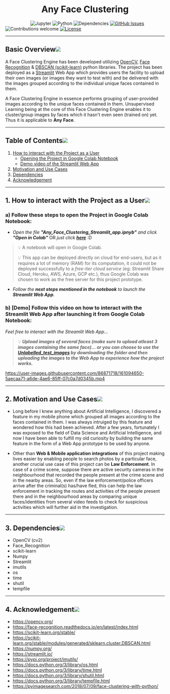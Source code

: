 <h1 align="center"><strong>Any Face Clustering</strong></h1>

&nbsp;&nbsp;&nbsp;&nbsp;&nbsp;&nbsp;&nbsp;&nbsp;&nbsp;&nbsp;&nbsp;&nbsp;&nbsp;&nbsp;&nbsp;&nbsp;&nbsp;&nbsp;&nbsp;
![Jupyter](https://img.shields.io/badge/jupyter-v5.3+-orange.svg)
![Python](https://img.shields.io/badge/python-v3.7+-blue.svg)
![Dependencies](https://img.shields.io/badge/dependencies-up%20to%20date-brightgreen.svg)
[![GitHub Issues](https://img.shields.io/github/issues/souvikmajumder26/Any-Face-Clustering.svg)](https://github.com/souvikmajumder26/Any-Face_Clustering/issues)
![Contributions welcome](https://img.shields.io/badge/contributions-welcome-orange.svg)
[![License](https://img.shields.io/badge/license-MIT-blue.svg)](https://opensource.org/licenses/MIT)

----

## Basic Overview[![](https://github.com/souvikmajumder26/Any-Face-Clustering/blob/main/docs/img/pushpin.svg)](#basic-overview)
A Face Clustering Engine has been developed utilizing <a href="https://opencv.org/" target="_blank">OpenCV</a>, <a href="https://pypi.org/project/face-recognition/" target="_blank">Face Recognition</a> & <a href="https://scikit-learn.org/stable/modules/generated/sklearn.cluster.DBSCAN.html" target="_blank">DBSCAN (scikit-learn)</a> python libraries.
The project has been deployed as a <a href="https://streamlit.io/" target="_blank">Streamlit</a> Web App which provides users the facility to upload their own images (or images they want to test with) and be delivered with the images grouped according to the individual unique faces contained in them.

A Face Clustering Engine in essence performs grouping of user-provided images according to the unique faces contained in them. Unsupervised Learning being at the core of this Face Clustering Engine enables it to cluster/group images by faces which it hasn't even seen (trained on) yet. Thus it is applicable to **Any Face**.

----

## Table of Contents[![](https://github.com/souvikmajumder26/Any-Face-Clustering/blob/main/docs/img/pushpin.svg)](#table-of-contents)
1. [How to interact with the Project as a User](#how-to-interact-with-the-project-as-a-user)
   - [Opening the Project in Google Colab Notebook](#a-follow-these-steps-to-open-the-project-in-google-colab-notebook)
   - [Demo video of the Streamlit Web App](#b-demo-follow-this-video-on-how-to-interact-with-the-streamlit-web-app-after-launching-it-from-google-colab-notebook)
2. [Motivation and Use Cases](#motivation-and-use-cases)
3. [Dependencies](#dependencies)
4. [Acknowledgement](#acknowledgement)

----

## 1. How to interact with the Project as a User[![](https://github.com/souvikmajumder26/Any-Face-Clustering/blob/main/docs/img/pushpin.svg)](#how-to-interact-with-the-project-as-a-user)

### a) Follow these steps to open the Project in Google Colab Notebook:
- *Open the file **"Any_Face_Clustering_Streamlit_app.ipnyb"** and click **"Open in Colab"*** OR *just click <a href="https://colab.research.google.com/github/souvikmajumder26/Any-Face-Clustering/blob/main/Any_Face_Clustering_Streamlit_app.ipynb">**here**</a>* :D

>💡 A notebook will open in Google Colab.
>
>💡 This app can be deployed directly on cloud for end-users, but as it requires a lot of memory (RAM) for its computation, it could not be deployed successfully to a *free-tier cloud service* (eg: Streamlit Share Cloud, Heroku, AWS, Azure, GCP etc.), thus Google Colab was chosen to work as the free server for this project prototype.

- *Follow the **next steps mentioned in the notebook** to launch the **Streamlit Web App**.*


### b) [Demo] Follow this video on how to interact with the Streamlit Web App after launching it from Google Colab Notebook:

*Feel free to interact with the Streamlit Web App...*
>💡 ***Upload images of several faces (make sure to upload atleast 3 images containing the same face)... or you can choose to use the <a href="https://drive.google.com/drive/folders/1JXYCf4Qk4fuTfTDoduGU7vgmXNyXSMUe?usp=sharing">Unlabelled_test_images</a> by downloading the folder and then uploading the images to the Web App to experience how the project works.***

https://user-images.githubusercontent.com/86871718/161094650-5aecaa71-a6de-4ae6-85ff-07c0a7d0345b.mp4

----

## 2. Motivation and Use Cases[![](https://github.com/souvikmajumder26/Any-Face-Clustering/blob/main/docs/img/pushpin.svg)](#motivation-and-applications)

- Long before I knew anything about Artificial Intelligence, I discovered a feature in my mobile phone which grouped all images according to the faces contained in them. I was always intruiged by this feature and wondered how this had been achieved. After a few years, fortunately I was exposed to the field of Data Science and Artificial Intelligence, and now I have been able to fulfill my old curiosity by building the same feature in the form of a Web App prototype to be used by anyone.

- Other than **Web & Mobile application integrations** of this project making lives easier by enabling people to search photos by a particular face, another crucial use case of this project can be **Law Enforcement**. In case of a crime scene, suppose there are active security cameras in the neighbourhood that recorded the people present at the crime scene and in the nearby areas. So, even if the law enforcement/police officers arrive after the criminal(s) has/have fled, this can help the law enforcement in tracking the routes and activities of the people present there and in the neighbourhood areas by comparing unique faces/identities from several video feeds to check for suspicious activities which will further aid in the investigation.

----

## 3. Dependencies[![](https://github.com/souvikmajumder26/Any-Face-Clustering/blob/main/docs/img/pushpin.svg)](#dependencies)

- OpenCV (cv2)
- Face_Recognition
- scikit-learn
- Numpy
- Streamlit
- imutils
- os
- time
- shutil
- tempfile

----

## 4. Acknowledgement[![](https://github.com/souvikmajumder26/Any-Face-Clustering/blob/main/docs/img/pushpin.svg)](#motivation-and-applications)
- https://opencv.org/
- https://face-recognition.readthedocs.io/en/latest/index.html
- https://scikit-learn.org/stable/
- https://scikit-learn.org/stable/modules/generated/sklearn.cluster.DBSCAN.html
- https://numpy.org/
- https://streamlit.io/
- https://pypi.org/project/imutils/
- https://docs.python.org/3/library/os.html
- https://docs.python.org/3/library/time.html
- https://docs.python.org/3/library/shutil.html
- https://docs.python.org/3/library/tempfile.html
- https://pyimagesearch.com/2018/07/09/face-clustering-with-python/
